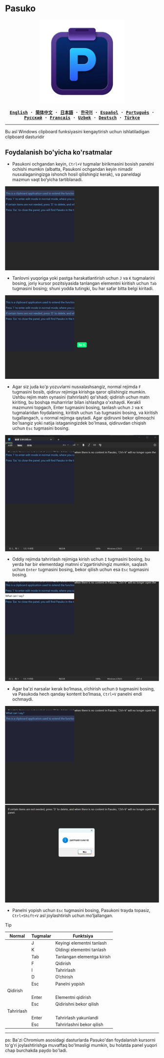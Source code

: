 # Pasuko

<p align="center" style="text-align: center">
  <img src="./assets/images/logo.png" width="55%"><br/>
</p>

<div align="center">
<strong>
<samp>

[English](README.md) · [简体中文](README.zh.md) · [日本語](README.ja.md) ·
[한국어](README.ko.md) · [Español](README.es.md) · [Português](README.pt-br.md) ·
[Русский](README.ru.md) · [Francais](README.fr.md) · [Uzbek](README.uz.md) · [Deutsch](README.de.md) ·
[Türkçe](README.tr.md)

</samp>
</strong>
</div>

---
Bu asl Windows clipboard funksiyasini kengaytirish uchun ishlatiladigan clipboard dasturidir

## Foydalanish bo'yicha ko'rsatmalar

- Pasukoni ochgandan keyin, `Ctrl+V` tugmalar birikmasini bosish panelni ochishi mumkin (albatta, Pasukoni ochgandan keyin nimadir nusxalaganingizga ishonch hosil qilishingiz kerak), va paneldagi mazmun vaqt bo‘yicha tartiblanadi.

![pic1](./assets/images/pic1.png)

- Tanlovni yuqoriga yoki pastga harakatlantirish uchun `J` va `K` tugmalarini bosing, joriy kursor pozitsiyasida tanlangan elementni kiritish uchun `Tab` tugmasini bosing; shuni yodda tutingki, bu har safar bitta belgi kiritadi.

![pic2](./assets/images/pic2.png)

- Agar siz juda ko'p yozuvlarni nusxalashsangiz, normal rejimda `F` tugmasini bosib, qidiruv rejimiga kirishga qaror qilishingiz mumkin. Ushbu rejim matn oynasini (tahrirlash) qo'shadi; qidirish uchun matn kiriting, bu boshqa muharrirlar bilan ishlashga o'xshaydi. Kerakli mazmunni topgach, Enter tugmasini bosing, tanlash uchun `J` va `K` tugmalaridan foydalaning, kiritish uchun `Tab` tugmasini bosing, va kiritish tugallangach, u normal rejimga qaytadi. Agar qidiruvni bekor qilmoqchi bo'lsangiz yoki natija istaganingizdek bo'lmasa, qidiruvdan chiqish uchun `Esc` tugmasini bosing.

![pic3](./assets/images/pic3.png)

- Oddiy rejimda tahrirlash rejimiga kirish uchun `I` tugmasini bosing, bu yerda har bir elementdagi matnni o'zgartirishingiz mumkin, saqlash uchun `Enter` tugmasini bosing, bekor qilish uchun esa `Esc` tugmasini bosing.

![pic4](./assets/images/pic4.png)

- Agar ba'zi narsalar kerak bo‘lmasa, o‘chirish uchun `D` tugmasini bosing, va Pasukoda hech qanday kontent bo‘lmasa, `Ctrl+V` panelni endi ochmaydi.

![pic5](./assets/images/pic5.png) ![pic6](./assets/images/pic6.png)

- Panelni yopish uchun `Esc` tugmasini bosing, Pasukoni trayda topasiz, `Ctrl+Shift+V` asl joylashtirish uchun mo‘ljallangan.

> [!TIP]
> |Normal|Tugmalar|Funktsiya|
> |---|---|---|
> ||J|Keyingi elementni tanlash|
> ||K|Oldingi elementni tanlash|
> ||Tab|Tanlangan elementga kirish|
> ||F|Qidirish|
> ||I|Tahrirlash|
> ||D|O‘chirish|
> ||Esc|Panelni yopish|
> |Qidirish|||
> ||Enter|Elementni qidirish|
> ||Esc|Qidirishni bekor qilish|
> |Tahrirlash|||
> ||Enter|Tahrirlash yakunlandi|
> ||Esc|Tahrirlashni bekor qilish|

---
ps: Ba'zi Chromium asosidagi dasturlarda Pasuko'dan foydalanish kursorni to'g'ri joylashtirishga muvaffaq bo'lmasligi mumkin, bu holatda panel yuqori chap burchakda paydo bo'ladi.
